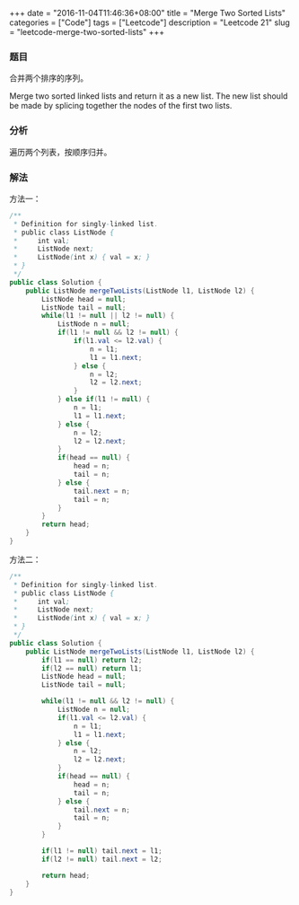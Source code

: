 +++
date = "2016-11-04T11:46:36+08:00"
title = "Merge Two Sorted Lists"
categories = ["Code"]
tags = ["Leetcode"]
description = "Leetcode 21"
slug = "leetcode-merge-two-sorted-lists"
+++

### 题目

合并两个排序的序列。

Merge two sorted linked lists and return it as a new list. The new list should be made by splicing together the nodes of the first two lists.

### 分析

遍历两个列表，按顺序归并。

### 解法

方法一：

```java
/**
 * Definition for singly-linked list.
 * public class ListNode {
 *     int val;
 *     ListNode next;
 *     ListNode(int x) { val = x; }
 * }
 */
public class Solution {
    public ListNode mergeTwoLists(ListNode l1, ListNode l2) {
        ListNode head = null;
        ListNode tail = null;
        while(l1 != null || l2 != null) {
            ListNode n = null;
            if(l1 != null && l2 != null) {
                if(l1.val <= l2.val) {
                    n = l1;
                    l1 = l1.next;
                } else {
                    n = l2;
                    l2 = l2.next;
                }
            } else if(l1 != null) {
                n = l1;
                l1 = l1.next;
            } else {
                n = l2;
                l2 = l2.next;
            }
            if(head == null) {
                head = n;
                tail = n;
            } else {
                tail.next = n;
                tail = n;
            }
        }
        return head;
    }
}
```

方法二：

```java
/**
 * Definition for singly-linked list.
 * public class ListNode {
 *     int val;
 *     ListNode next;
 *     ListNode(int x) { val = x; }
 * }
 */
public class Solution {
    public ListNode mergeTwoLists(ListNode l1, ListNode l2) {
        if(l1 == null) return l2;
        if(l2 == null) return l1;
        ListNode head = null;
        ListNode tail = null;

        while(l1 != null && l2 != null) {
            ListNode n = null;
            if(l1.val <= l2.val) {
                n = l1;
                l1 = l1.next;
            } else {
                n = l2;
                l2 = l2.next;
            }
            if(head == null) {
                head = n;
                tail = n;
            } else {
                tail.next = n;
                tail = n;
            }
        }

        if(l1 != null) tail.next = l1;
        if(l2 != null) tail.next = l2;

        return head;
    }
}
```
